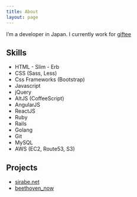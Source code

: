 ```yaml
---
title: About
layout: page
---
```


<p>I’m a developer in Japan. I currently work for <a href="https://giftee.co">giftee</a></p>

<h2>Skills</h2>

<ul class="skill-list">
  <li>HTML - Slim - Erb</li>
  <li>CSS (Sass, Less)</li>
  <li>Css Frameworks (Bootstrap)</li>
  <li>Javascript</li>
  <li>jQuery</li>
  <li>AltJS (CoffeeScript)</li>
  <li>AngularJS</li>
  <li>ReactJS</li>
  <li>Ruby</li>
  <li>Rails</li>
  <li>Golang</li>
  <li>Git</li>
  <li>MySQL</li>
  <li>AWS (EC2, Route53, S3)</li>
</ul>

<h2>Projects</h2>

<ul>
	<li><a href="/sirabe-net">sirabe.net</a></li>
	<li><a href="/beethoven-now">beethoven_now</a></li>
</ul>
